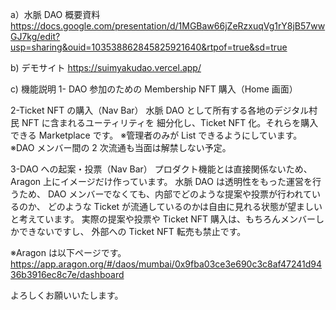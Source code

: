 a）水脈 DAO 概要資料
https://docs.google.com/presentation/d/1MGBaw66jZeRzxuqVg1rY8jB57wwGJ7kg/edit?usp=sharing&ouid=103538862845825921640&rtpof=true&sd=true

b) デモサイト
https://suimyakudao.vercel.app/

c) 機能説明
1- DAO 参加のための Membership NFT 購入（Home 画面）

2-Ticket NFT の購入（Nav Bar）
水脈 DAO として所有する各地のデジタル村民 NFT に含まれるユーティリティを
細分化し、Ticket NFT 化。それらを購入できる Marketplace です。
※管理者のみが List できるようにしています。
※DAO メンバー間の 2 次流通も当面は解禁しない予定。

3-DAO への起案・投票（Nav Bar）
プロダクト機能とは直接関係ないため、Aragon 上にイメージだけ作っています。
水脈 DAO は透明性をもった運営を行うため、
DAO メンバーでなくても、内部でどのような提案や投票が行われているのか、
どのような Ticket が流通しているのかは自由に見れる状態が望ましいと考えています。
実際の提案や投票や Ticket NFT 購入は、もちろんメンバーしかできないですし、
外部への Ticket NFT 転売も禁止です。

※Aragon は以下ページです。
https://app.aragon.org/#/daos/mumbai/0x9fba03ce3e690c3c8af47241d9436b3916ec8c7e/dashboard

よろしくお願いいたします。
